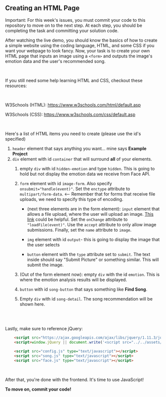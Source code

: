 ## Creating an HTML Page

Important: For this week's issues, you must commit your code to this repository to move on to the next step. At each step, you should be completing the task and committing your solution code.

After watching the live demo, you should know the basics of how to create a simple website using the coding language, HTML, and some CSS if you want your webpage to look fancy. Now, your task is to create your own HTML page that inputs an image using a `<form>` and outputs the image's emotion data and the user's recommended song.

<br />

If you still need some help learning HTML and CSS, checkout these resources:

<br />

W3Schools (HTML): https://www.w3schools.com/html/default.asp

W3Schools (CSS): https://www.w3schools.com/css/default.asp

<br />

Here's a list of HTML items you need to create (please use the id's specified)

1.  `header` element that says anything you want... mine says **Example Project**
2. `div`  element with id `container`  that will surround **all** of your elements.
    1. empty `div`  with id `hidden-emotion`  and type `hidden`.  This is going to hold but not display the emotion data we receive from Face API.
    2. `form`  element with id `image-form`.  Also specify  `onsubmit="handle(event)"`.  Set the `enctype`  attribute to `multipart/form-data`.  <-- Remember that for forms that receive file uploads, we need to specify this type of encoding.  
    
        * (next three elements are in the form element): `input`  element that allows a file upload, where the user will upload an image. [This link](https://www.w3schools.com/html/html_form_input_types.asp) could be helpful. Set the `onChange`  attribute to `"loadFile(event)"`. Use the `accept`  attribute to only allow image submissions. Finally, set the `name` attribute to `image`.
        
        * `img`  element with id `output`-  this is going to display the image that the user selects
        * `button`  element with the `type`  attribute set to `submit`.  The text inside should say "Submit Picture" or something similar. This will submit the image.
        
   3. (Out of the form element now): empty `div`  with the id `emotion`.  This is where the emotion analysis results will be displayed.
   4. `button`  with id `song-button`  that says something like **Find Song**.
   5. Empty `div`  with id `song-detail`.  The song recommendation will be shown here.



  

<br />

<br />



Lastly, make sure to reference jQuery:

```html
    <script src="https://ajax.googleapis.com/ajax/libs/jquery/1.11.3/jquery.min.js"></script>
    <script>window.jQuery || document.write('<script src="../../assets/js/vendor/jquery.min.js"><\/script>')</script>
     
    <script src="config.js" type="text/javascript"></script>
    <script src="song.js" type="text/javascript"></script>
    <script src="face.js" type="text/javascript"></script>
```

<br />

After that, you're done with the frontend. It's time to use JavaScript!

**To move on, commit your code!**
